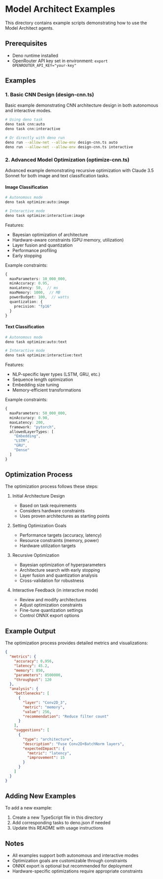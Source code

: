 # Model Architect Examples

This directory contains example scripts demonstrating how to use the Model Architect agents.

## Prerequisites

- Deno runtime installed
- OpenRouter API key set in environment: `export OPENROUTER_API_KEY="your-key"`

## Examples

### 1. Basic CNN Design (design-cnn.ts)

Basic example demonstrating CNN architecture design in both autonomous and interactive modes.

```bash
# Using deno task
deno task cnn:auto
deno task cnn:interactive

# Or directly with deno run
deno run --allow-net --allow-env design-cnn.ts auto
deno run --allow-net --allow-env design-cnn.ts interactive
```

### 2. Advanced Model Optimization (optimize-cnn.ts)

Advanced example demonstrating recursive optimization with Claude 3.5 Sonnet for both image and text classification tasks.

#### Image Classification
```bash
# Autonomous mode
deno task optimize:auto:image

# Interactive mode
deno task optimize:interactive:image
```

Features:
- Bayesian optimization of architecture
- Hardware-aware constraints (GPU memory, utilization)
- Layer fusion and quantization
- Performance profiling
- Early stopping

Example constraints:
```typescript
{
  maxParameters: 10_000_000,
  minAccuracy: 0.95,
  maxLatency: 50,  // ms
  maxMemory: 1000,  // MB
  powerBudget: 100,  // watts
  quantization: {
    precision: "fp16"
  }
}
```

#### Text Classification
```bash
# Autonomous mode
deno task optimize:auto:text

# Interactive mode
deno task optimize:interactive:text
```

Features:
- NLP-specific layer types (LSTM, GRU, etc.)
- Sequence length optimization
- Embedding size tuning
- Memory-efficient transformations

Example constraints:
```typescript
{
  maxParameters: 50_000_000,
  minAccuracy: 0.90,
  maxLatency: 200,
  framework: "pytorch",
  allowedLayerTypes: [
    "Embedding",
    "LSTM",
    "GRU",
    "Dense"
  ]
}
```

## Optimization Process

The optimization process follows these steps:

1. Initial Architecture Design
   - Based on task requirements
   - Considers hardware constraints
   - Uses proven architectures as starting points

2. Setting Optimization Goals
   - Performance targets (accuracy, latency)
   - Resource constraints (memory, power)
   - Hardware utilization targets

3. Recursive Optimization
   - Bayesian optimization of hyperparameters
   - Architecture search with early stopping
   - Layer fusion and quantization analysis
   - Cross-validation for robustness

4. Interactive Feedback (in interactive mode)
   - Review and modify architectures
   - Adjust optimization constraints
   - Fine-tune quantization settings
   - Control ONNX export options

## Example Output

The optimization process provides detailed metrics and visualizations:

```json
{
  "metrics": {
    "accuracy": 0.956,
    "latency": 45.2,
    "memory": 850,
    "parameters": 8500000,
    "throughput": 120
  },
  "analysis": {
    "bottlenecks": [
      {
        "layer": "Conv2D_3",
        "metric": "memory",
        "value": 256,
        "recommendation": "Reduce filter count"
      }
    ],
    "suggestions": [
      {
        "type": "architecture",
        "description": "Fuse Conv2D+BatchNorm layers",
        "expectedImpact": {
          "metric": "latency",
          "improvement": 15
        }
      }
    ]
  }
}
```

## Adding New Examples

To add a new example:
1. Create a new TypeScript file in this directory
2. Add corresponding tasks to deno.json if needed
3. Update this README with usage instructions

## Notes

- All examples support both autonomous and interactive modes
- Optimization goals are customizable through constraints
- ONNX export is optional but recommended for deployment
- Hardware-specific optimizations require appropriate constraints
